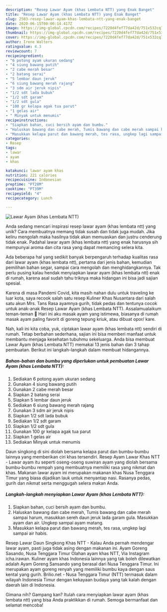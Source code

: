 ```yaml
---
description: "Resep Lawar Ayam (khas Lembata NTT) yang Enak Banget"
title: "Resep Lawar Ayam (khas Lembata NTT) yang Enak Banget"
slug: 2503-resep-lawar-ayam-khas-lembata-ntt-yang-enak-banget
date: 2020-06-15T00:00:14.417Z
image: https://img-global.cpcdn.com/recipes/7220d4fef77da42d/751x532cq70/lawar-ayam-khas-lembata-ntt-foto-resep-utama.jpg
thumbnail: https://img-global.cpcdn.com/recipes/7220d4fef77da42d/751x532cq70/lawar-ayam-khas-lembata-ntt-foto-resep-utama.jpg
cover: https://img-global.cpcdn.com/recipes/7220d4fef77da42d/751x532cq70/lawar-ayam-khas-lembata-ntt-foto-resep-utama.jpg
author: Irene Walters
ratingvalue: 4.3
reviewcount: 7
recipeingredient:
- "6 potong ayam ukuran sedang"
- "4 siung bawang putih"
- "2 cabe merah besar"
- "2 batang serai"
- "5 lembar daun jeruk"
- "6 siung bawang merah rajang"
- "3 sdm air jeruk nipis"
- "1/2 sdt lada bubuk"
- "1/2 sdt garam"
- "1/2 sdt gula"
- "100 gr kelapa agak tua parut"
- "1 gelas air"
- " Minyak untuk menumis"
recipeinstructions:
- "Siapkan bahan, cuci bersih ayam dan bumbu."
- "Haluskan bawang dan cabe merah, Tumis bawang dan cabe merah sampai harum, masukkan sereh daun jeruk lada garam gula. Masukkan ayam dan air. Ungkep sampai ayam matang."
- "Masukkan kelapa parut dan bawang merah, tes rasa, ungkep lagi sampai air habis."
categories:
- Resep
tags:
- lawar
- ayam
- khas

katakunci: lawar ayam khas 
nutrition: 221 calories
recipecuisine: Indonesian
preptime: "PT28M"
cooktime: "PT39M"
recipeyield: "4"
recipecategory: Lunch

---
```



![Lawar Ayam (khas Lembata NTT)](https://img-global.cpcdn.com/recipes/7220d4fef77da42d/751x532cq70/lawar-ayam-khas-lembata-ntt-foto-resep-utama.jpg)

Anda sedang mencari inspirasi resep lawar ayam (khas lembata ntt) yang unik? Cara membuatnya memang tidak susah dan tidak juga mudah. Jika keliru mengolah maka hasilnya tidak akan memuaskan dan justru cenderung tidak enak. Padahal lawar ayam (khas lembata ntt) yang enak harusnya sih mempunyai aroma dan cita rasa yang dapat memancing selera kita.

Ada beberapa hal yang sedikit banyak berpengaruh terhadap kualitas rasa dari lawar ayam (khas lembata ntt), pertama dari jenis bahan, kemudian pemilihan bahan segar, sampai cara mengolah dan menghidangkannya. Tak perlu pusing kalau hendak menyiapkan lawar ayam (khas lembata ntt) enak di rumah, karena asal sudah tahu triknya maka hidangan ini bisa jadi sajian spesial.

Karena di masa Pandemi Covid, kita masih nahan dulu untuk traveling ke luar kota, saya recook salah satu resep Kuliner Khas Nusantara dari salah satu akun Mrs. Tans Rasa ayamnya gurih, tidak pedas dan tentunya cocok untuk anak-anak Resep Lawar Ayam (khas Lembata NTT). Assalamualaikum teman-teman 🥰 Hari ini aku masak ayam yang istimewa, biasanya di rumah masak ayam paling favorit di goreng tepung kriuk, atau dibuat opor/ kare.


Nah, kali ini kita coba, yuk, ciptakan lawar ayam (khas lembata ntt) sendiri di rumah. Tetap berbahan sederhana, sajian ini bisa memberi manfaat untuk membantu menjaga kesehatan tubuhmu sekeluarga. Anda bisa membuat Lawar Ayam (khas Lembata NTT) memakai 13 jenis bahan dan 3 tahap pembuatan. Berikut ini langkah-langkah dalam membuat hidangannya.

<!--inarticleads1-->

##### Bahan-bahan dan bumbu yang diperlukan untuk pembuatan Lawar Ayam (khas Lembata NTT):

1. Sediakan 6 potong ayam ukuran sedang
1. Gunakan 4 siung bawang putih
1. Gunakan 2 cabe merah besar
1. Siapkan 2 batang serai
1. Siapkan 5 lembar daun jeruk
1. Sediakan 6 siung bawang merah rajang
1. Gunakan 3 sdm air jeruk nipis
1. Siapkan 1/2 sdt lada bubuk
1. Sediakan 1/2 sdt garam
1. Siapkan 1/2 sdt gula
1. Gunakan 100 gr kelapa agak tua parut
1. Siapkan 1 gelas air
1. Sediakan  Minyak untuk menumis


Daun singkong di sini diolah bersama kelapa parut dan bumbu-bumbu lainnya yang memberikan ciri khas tersendiri. Resep Ayam Lawar Khas NTT - Lawar ayam itu seperti oseng-oseng suwiran ayam yang diolah bersama bumbu-bumbu rempah yang membuatnya memiliki rasa yang nikmat dan khas. Makanan lawar ayam ini merupakan makanan khas Nusa Tenggara Timur yang biasa dijadikan lauk untuk menyantap nasi. Rasanya pedas, gurih dan nikmat serta menggugah selera makan Anda. 

<!--inarticleads2-->

##### Langkah-langkah menyiapkan Lawar Ayam (khas Lembata NTT):

1. Siapkan bahan, cuci bersih ayam dan bumbu.
1. Haluskan bawang dan cabe merah, Tumis bawang dan cabe merah sampai harum, masukkan sereh daun jeruk lada garam gula. Masukkan ayam dan air. Ungkep sampai ayam matang.
1. Masukkan kelapa parut dan bawang merah, tes rasa, ungkep lagi sampai air habis.


Resep Lawar Daun Singkong Khas NTT - Kalau Anda pernah mendengar lawar ayam, pasti juga tidak asing dengan makanan ini. Ayam Goreng Sasando, Nusa Tenggara Timur Olahan ayam khas NTT, Via Instagram icha.irawan. Kuliner ayam khas Indonesia lainnya yang tak boleh dilewatkan adalah Ayam Goreng Sansando yang berasal dari Nusa Tenggara Timur. Ini merupakan ayam goreng renyah yang memiliki bumbu kaya dengan saus kental yang gurih. Brilio.net - Nusa Tenggara Timur (NTT) termasuk dalam wilayah Indonesia Timur dengan kekayaan budaya yang tak kalah dengan daerah lain di Indonesia. 

Gimana nih? Gampang kan? Itulah cara menyiapkan lawar ayam (khas lembata ntt) yang bisa Anda praktikkan di rumah. Semoga bermanfaat dan selamat mencoba!
